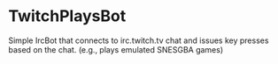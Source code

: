 TwitchPlaysBot
==============

Simple IrcBot that connects to irc.twitch.tv chat and issues key presses based on the chat. (e.g., plays emulated SNESGBA games)

